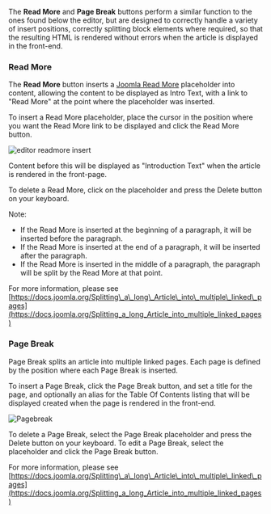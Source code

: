 The **Read More** and **Page Break** buttons perform a similar function to the ones found below the editor, but are designed to correctly handle a variety of insert positions, correctly splitting block elements where required, so that the resulting HTML is rendered without errors when the article is displayed in the front-end.

### Read More

The **Read More** button inserts a [Joomla Read More](https://docs.joomla.org/Splitting_an_Article_into_an_introduction_with_a_link_to_read_more "Actions Page Discussion View source History Splitting an Article into an introduction with a link to read more") placeholder into content, allowing the content to be displayed as Intro Text, with a link to "Read More" at the point where the placeholder was inserted.

To insert a Read More placeholder, place the cursor in the position where you want the Read More link to be displayed and click the Read More button.

![editor readmore insert](https://cdn.joomlacontenteditor.net/images/docs/editor/editor-readmore-insert.gif)

Content before this will be displayed as "Introduction Text" when the article is rendered in the front-page.

To delete a Read More, click on the placeholder and press the Delete button on your keyboard.

Note:

- If the Read More is inserted at the beginning of a paragraph, it will be inserted before the paragraph.
- If the Read More is inserted at the end of a paragraph, it will be inserted after the paragraph.
- If the Read More is inserted in the middle of a paragraph, the paragraph will be split by the Read More at that point.

For more information, please see [https://docs.joomla.org/Splitting\_a\_long\_Article\_into\_multiple\_linked\_pages](https://docs.joomla.org/Splitting_a_long_Article_into_multiple_linked_pages) [](https://docs.joomla.org/Splitting_a_long_Article_into_multiple_linked_pages)

### Page Break

Page Break splits an article into multiple linked pages. Each page is defined by the position where each Page Break is inserted.

To insert a Page Break, click the Page Break button, and set a title for the page, and optionally an alias for the Table Of Contents listing that will be displayed created when the page is rendered in the front-end.

![Pagebreak](https://cdn.joomlacontenteditor.net/images/docs/editor/editor-pagebreak.gif)

To delete a Page Break, select the Page Break placeholder and press the Delete button on your keyboard. To edit a Page Break, select the placeholder and click the Page Break button.

For more information, please see [https://docs.joomla.org/Splitting\_a\_long\_Article\_into\_multiple\_linked\_pages](https://docs.joomla.org/Splitting_a_long_Article_into_multiple_linked_pages)